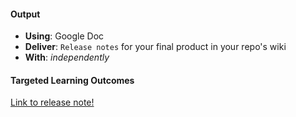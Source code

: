 #### Output
- **Using**: Google Doc
- **Deliver**: `Release notes` for your final product in your repo's wiki
- **With**: *independently*

#### Targeted Learning Outcomes
[Link to release note!](https://docs.google.com/a/andela.com/document/d/1kbvLKewvndFRu_7ez4qlVHpyv6Kun1CzDr0X-WlOiuw/edit?usp=sharing)